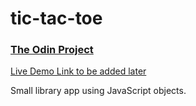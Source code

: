 # tic-tac-toe

### [The Odin Project](https://www.theodinproject.com/)

[Live Demo Link to be added later]()

Small library app using JavaScript objects.